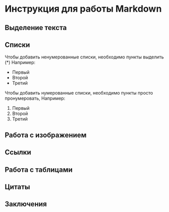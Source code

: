 # Инструкция для работы Markdown

## Выделение текста

## Списки

Чтобы добавить ненумерованные списки, необходимо пункты выделить (*) Например: 
* Первый
* Второй
* Третий

Чтобы добавить нумерованные списки, необходимо пункты просто пронумеровать, Например:
1. Первый
2. Второй
3. Третий

## Работа с изображением

## Ссылки

## Работа с таблицами

## Цитаты

## Заключения
